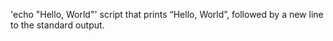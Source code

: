 'echo "Hello, World"' script that prints “Hello, World”, followed by a new line to the standard output.

